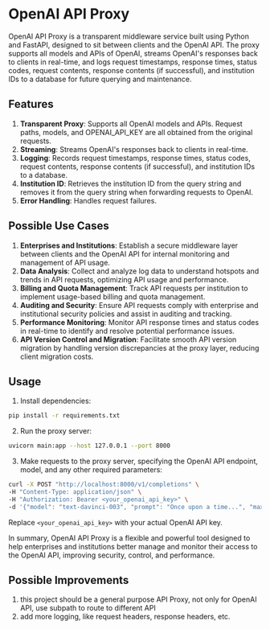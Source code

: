 # OpenAI API Proxy

OpenAI API Proxy is a transparent middleware service built using Python and FastAPI, designed to sit between clients and
the OpenAI API. The proxy supports all models and APIs of OpenAI, streams OpenAI's responses back to clients in
real-time, and logs request timestamps, response times, status codes, request contents, response contents (if
successful), and institution IDs to a database for future querying and maintenance.

## Features

1. **Transparent Proxy**: Supports all OpenAI models and APIs. Request paths, models, and OPENAI_API_KEY are all
   obtained from the original requests.
2. **Streaming**: Streams OpenAI's responses back to clients in real-time.
3. **Logging**: Records request timestamps, response times, status codes, request contents, response contents (if
   successful), and institution IDs to a database.
4. **Institution ID**: Retrieves the institution ID from the query string and removes it from the query string when
   forwarding requests to OpenAI.
5. **Error Handling**: Handles request failures.

## Possible Use Cases

1. **Enterprises and Institutions**: Establish a secure middleware layer between clients and the OpenAI API for internal
   monitoring and management of API usage.
2. **Data Analysis**: Collect and analyze log data to understand hotspots and trends in API requests, optimizing API
   usage and performance.
3. **Billing and Quota Management**: Track API requests per institution to implement usage-based billing and quota
   management.
4. **Auditing and Security**: Ensure API requests comply with enterprise and institutional security policies and assist
   in auditing and tracking.
5. **Performance Monitoring**: Monitor API response times and status codes in real-time to identify and resolve
   potential performance issues.
6. **API Version Control and Migration**: Facilitate smooth API version migration by handling version discrepancies at
   the proxy layer, reducing client migration costs.

## Usage

1. Install dependencies:

```bash
pip install -r requirements.txt
```

2. Run the proxy server:

```bash
uvicorn main:app --host 127.0.0.1 --port 8000
```

3. Make requests to the proxy server, specifying the OpenAI API endpoint, model, and any other required parameters:

```bash
curl -X POST "http://localhost:8000/v1/completions" \
-H "Content-Type: application/json" \
-H "Authorization: Bearer <your_openai_api_key>" \
-d '{"model": "text-davinci-003", "prompt": "Once upon a time...", "max_tokens": 100, "temperature": 0}'
```

Replace `<your_openai_api_key>` with your actual OpenAI API key.

In summary, OpenAI API Proxy is a flexible and powerful tool designed to help enterprises and institutions better manage
and monitor their access to the OpenAI API, improving security, control, and performance.

## Possible Improvements

1. this project should be a general purpose API Proxy, not only for OpenAI API, use subpath to route to different API
2. add more logging, like request headers, response headers, etc.